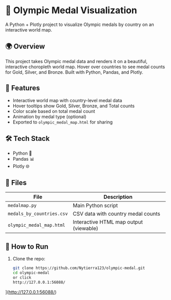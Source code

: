 # 🏅 Olympic Medal Visualization

A Python + Plotly project to visualize Olympic medals by country on an interactive world map.

## 🌍 Overview
This project takes Olympic medal data and renders it on a beautiful, interactive choropleth world map. Hover over countries to see medal counts for Gold, Silver, and Bronze. Built with Python, Pandas, and Plotly.

## 🚀 Features
- Interactive world map with country-level medal data
- Hover tooltips show Gold, Silver, Bronze, and Total counts
- Color scale based on total medal count
- Animation by medal type (optional)
- Exported to `olympic_medal_map.html` for sharing

## 🛠️ Tech Stack
- Python 🐍
- Pandas 📊
- Plotly 🌐

## 📂 Files
| File                     | Description                                |
|--------------------------|--------------------------------------------|
| `medalmap.py`            | Main Python script                         |
| `medals_by_countries.csv`| CSV data with country medal counts         |
| `olympic_medal_map.html` | Interactive HTML map output (viewable)     |



## 🔧 How to Run
1. Clone the repo:
   ```bash
   git clone https://github.com/Nytierra123/olympic-medal.git
   cd olympic-medal
   or click
   http://127.0.0.1:56088/
](http://127.0.0.1:56088/)
